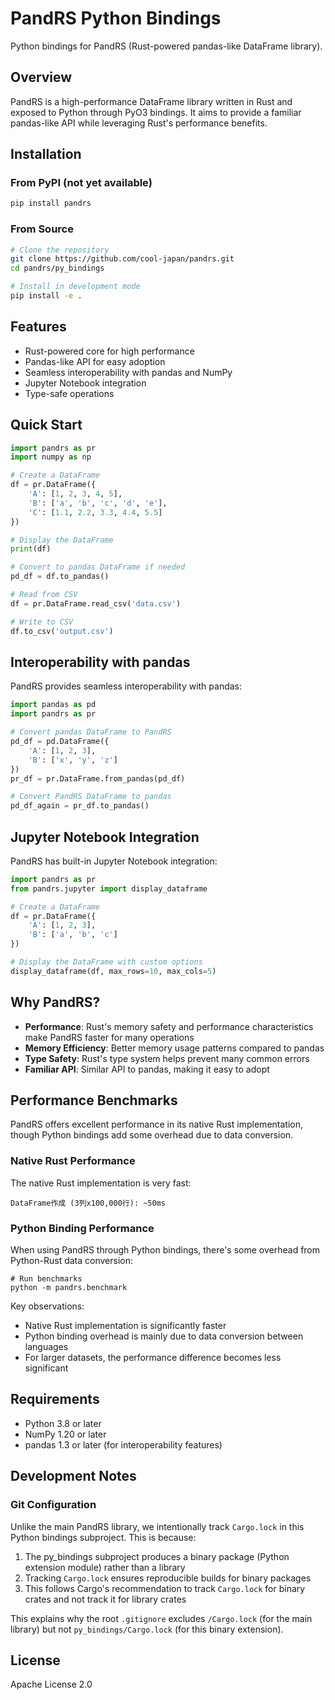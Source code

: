 # PandRS Python Bindings

Python bindings for PandRS (Rust-powered pandas-like DataFrame library).

## Overview

PandRS is a high-performance DataFrame library written in Rust and exposed to Python through PyO3 bindings. It aims to provide a familiar pandas-like API while leveraging Rust's performance benefits.

## Installation

### From PyPI (not yet available)

```bash
pip install pandrs
```

### From Source

```bash
# Clone the repository
git clone https://github.com/cool-japan/pandrs.git
cd pandrs/py_bindings

# Install in development mode
pip install -e .
```

## Features

- Rust-powered core for high performance
- Pandas-like API for easy adoption
- Seamless interoperability with pandas and NumPy
- Jupyter Notebook integration
- Type-safe operations

## Quick Start

```python
import pandrs as pr
import numpy as np

# Create a DataFrame
df = pr.DataFrame({
    'A': [1, 2, 3, 4, 5],
    'B': ['a', 'b', 'c', 'd', 'e'],
    'C': [1.1, 2.2, 3.3, 4.4, 5.5]
})

# Display the DataFrame
print(df)

# Convert to pandas DataFrame if needed
pd_df = df.to_pandas()

# Read from CSV
df = pr.DataFrame.read_csv('data.csv')

# Write to CSV
df.to_csv('output.csv')
```

## Interoperability with pandas

PandRS provides seamless interoperability with pandas:

```python
import pandas as pd
import pandrs as pr

# Convert pandas DataFrame to PandRS
pd_df = pd.DataFrame({
    'A': [1, 2, 3],
    'B': ['x', 'y', 'z']
})
pr_df = pr.DataFrame.from_pandas(pd_df)

# Convert PandRS DataFrame to pandas
pd_df_again = pr_df.to_pandas()
```

## Jupyter Notebook Integration

PandRS has built-in Jupyter Notebook integration:

```python
import pandrs as pr
from pandrs.jupyter import display_dataframe

# Create a DataFrame
df = pr.DataFrame({
    'A': [1, 2, 3],
    'B': ['a', 'b', 'c']
})

# Display the DataFrame with custom options
display_dataframe(df, max_rows=10, max_cols=5)
```

## Why PandRS?

- **Performance**: Rust's memory safety and performance characteristics make PandRS faster for many operations
- **Memory Efficiency**: Better memory usage patterns compared to pandas
- **Type Safety**: Rust's type system helps prevent many common errors
- **Familiar API**: Similar API to pandas, making it easy to adopt

## Performance Benchmarks

PandRS offers excellent performance in its native Rust implementation, though Python bindings add some overhead due to data conversion.

### Native Rust Performance

The native Rust implementation is very fast:

```
DataFrame作成 (3列x100,000行): ~50ms
```

### Python Binding Performance

When using PandRS through Python bindings, there's some overhead from Python-Rust data conversion:

```
# Run benchmarks
python -m pandrs.benchmark
```

Key observations:
- Native Rust implementation is significantly faster
- Python binding overhead is mainly due to data conversion between languages
- For larger datasets, the performance difference becomes less significant

## Requirements

- Python 3.8 or later
- NumPy 1.20 or later
- pandas 1.3 or later (for interoperability features)

## Development Notes

### Git Configuration

Unlike the main PandRS library, we intentionally track `Cargo.lock` in this Python bindings subproject. This is because:

1. The py_bindings subproject produces a binary package (Python extension module) rather than a library
2. Tracking `Cargo.lock` ensures reproducible builds for binary packages
3. This follows Cargo's recommendation to track `Cargo.lock` for binary crates and not track it for library crates

This explains why the root `.gitignore` excludes `/Cargo.lock` (for the main library) but not `py_bindings/Cargo.lock` (for this binary extension).

## License

Apache License 2.0